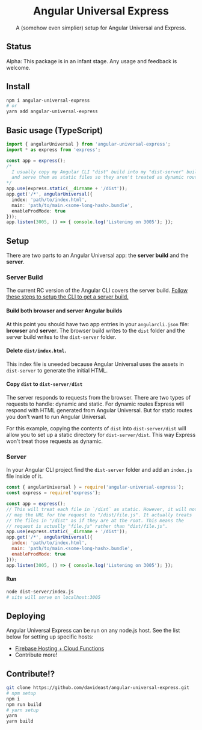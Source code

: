 <div align="center">
  <h1 align="center">Angular Universal Express</h1>
  <p align="center">
    A (somehow even simplier) setup for Angular Universal and Express.
  </p>
</div>

## Status
Alpha: This package is in an infant stage. Any usage and feedback is welcome.

## Install
```bash
npm i angular-universal-express
# or
yarn add angular-universal-express
```

## Basic usage (TypeScript)
```ts
import { angularUniversal } from 'angular-universal-express';
import * as express from 'express';

const app = express();
/* 
  I usually copy my Angular CLI "dist" build into my "dist-server" build 
  and serve them as static files so they aren't treated as dynamic routes.
*/
app.use(express.static(__dirname + '/dist'));
app.get('/*', angularUniversal({
  index: 'path/to/index.html',
  main: 'path/to/main.<some-long-hash>.bundle',
  enableProdMode: true
}));
app.listen(3005, () => { console.log('Listening on 3005'); });
```

## Setup
There are two parts to an Angular Universal app: the **server build** and the **server**.

### Server Build
The current RC version of the Angular CLI covers the server build. [Follow these steps to setup the CLI to get a server build.](https://github.com/angular/angular-cli/blob/master/docs/documentation/stories/universal-rendering.md)

#### Build both browser and server Angular builds
At this point you should have two app entries in your `angularcli.json` file: **browser** and **server**. The browser build writes to the `dist` folder and the server build writes to the `dist-server` folder. 

#### Delete `dist/index.html`. 
This index file is uneeded because Angular Universal uses the assets in `dist-server` to generate the initial HTML.

#### Copy `dist` to `dist-server/dist`

The server responds to requests from the browser. There are two types of requests to handle: dynamic and static. For dynamic routes Express will respond with HTML generated from Angular Universal. But for static routes you don't want to run Angular Universal. 

For this example, copying the contents of `dist` into `dist-server/dist` will allow you to set up a static directory for `dist-server/dist`. This way Express won't treat those requests as dynamic.

### Server

In your Angular CLI project find the `dist-server` folder and add an `index.js` file inside of it.

```js
const { angularUniversal } = require('angular-universal-express');
const express = require('express');

const app = express();
// This will treat each file in `/dist` as static. However, it will not
// map the URL for the request to "/dist/file.js". It actually treats 
// the files in "/dist" as if they are at the root. This means the
// request is actually "file.js" rather than "dist/file.js". 
app.use(express.static(__dirname + '/dist'));
app.get('/*', angularUniversal({
  index: 'path/to/index.html',
  main: 'path/to/main.<some-long-hash>.bundle',
  enableProdMode: true
}));
app.listen(3005, () => { console.log('Listening on 3005'); });
```

#### Run

```bash
node dist-server/index.js
# site will serve on localhost:3005
```

## Deploying

Angular Universal Express can be run on any node.js host. See the list below for setting up specific hosts:
- [Firebase Hosting + Cloud Functions](https://github.com/davideast/angular-universal-express-firebase)
- Contribute more!


## Contribute!?
```bash
git clone https://github.com/davideast/angular-universal-express.git
# npm setup
npm i 
npm run build
# yarn setup
yarn
yarn build
```
